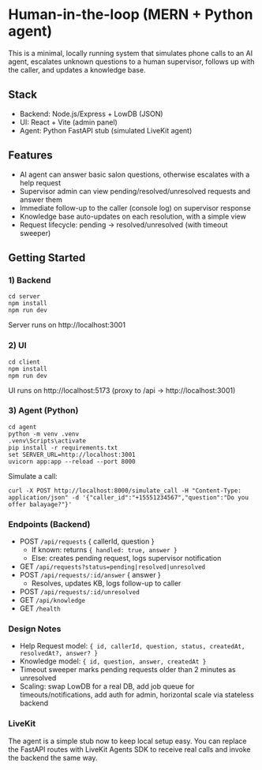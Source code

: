 # Human-in-the-loop (MERN + Python agent)

This is a minimal, locally running system that simulates phone calls to an AI agent, escalates unknown questions to a human supervisor, follows up with the caller, and updates a knowledge base.

## Stack
- Backend: Node.js/Express + LowDB (JSON)
- UI: React + Vite (admin panel)
- Agent: Python FastAPI stub (simulated LiveKit agent)

## Features
- AI agent can answer basic salon questions, otherwise escalates with a help request
- Supervisor admin can view pending/resolved/unresolved requests and answer them
- Immediate follow-up to the caller (console log) on supervisor response
- Knowledge base auto-updates on each resolution, with a simple view
- Request lifecycle: pending → resolved/unresolved (with timeout sweeper)

## Getting Started

### 1) Backend
```
cd server
npm install
npm run dev
```
Server runs on http://localhost:3001

### 2) UI
```
cd client
npm install
npm run dev
```
UI runs on http://localhost:5173 (proxy to /api → http://localhost:3001)

### 3) Agent (Python)
```
cd agent
python -m venv .venv
.venv\Scripts\activate
pip install -r requirements.txt
set SERVER_URL=http://localhost:3001
uvicorn app:app --reload --port 8000
```

Simulate a call:
```
curl -X POST http://localhost:8000/simulate_call -H "Content-Type: application/json" -d '{"caller_id":"+15551234567","question":"Do you offer balayage?"}'
```

### Endpoints (Backend)
- POST `/api/requests` { callerId, question }
  - If known: returns `{ handled: true, answer }`
  - Else: creates pending request, logs supervisor notification
- GET `/api/requests?status=pending|resolved|unresolved`
- POST `/api/requests/:id/answer` { answer }
  - Resolves, updates KB, logs follow-up to caller
- POST `/api/requests/:id/unresolved`
- GET `/api/knowledge`
- GET `/health`

### Design Notes
- Help Request model: `{ id, callerId, question, status, createdAt, resolvedAt?, answer? }`
- Knowledge model: `{ id, question, answer, createdAt }`
- Timeout sweeper marks pending requests older than 2 minutes as unresolved
- Scaling: swap LowDB for a real DB, add job queue for timeouts/notifications, add auth for admin, horizontal scale via stateless backend

### LiveKit
The agent is a simple stub now to keep local setup easy. You can replace the FastAPI routes with LiveKit Agents SDK to receive real calls and invoke the backend the same way.
